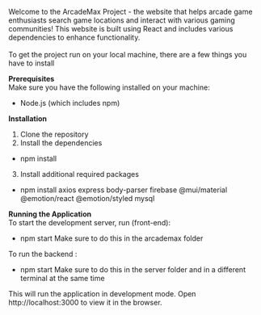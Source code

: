 Welcome to the ArcadeMax Project - the website that helps arcade game enthusiasts search game locations and interact with various gaming communities! This website is built using React and includes various dependencies to enhance functionality.<br/>
<br/>
To get the project run on your local machine, there are a few things you have to install

**Prerequisites**<br/>
Make sure you have the following installed on your machine:
* Node.js (which includes npm)

**Installation**
1. Clone the repository
2. Install the dependencies
  * npm install
3. Install additional required packages
* npm install axios express body-parser firebase @mui/material @emotion/react @emotion/styled mysql

**Running the Application**<br/>
To start the development server, run (front-end):
* npm start 
Make sure to do this in the arcademax folder

To run the backend :
* npm start
Make sure to do this in the server folder and in a different terminal at the same time


This will run the application in development mode. Open http://localhost:3000 to view it in the browser.
